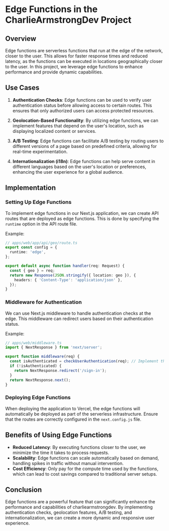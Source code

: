 # Edge Functions in the CharlieArmstrongDev Project

## Overview
Edge functions are serverless functions that run at the edge of the network, closer to the user. This allows for faster response times and reduced latency, as the functions can be executed in locations geographically closer to the user. In this project, we leverage edge functions to enhance performance and provide dynamic capabilities.

## Use Cases
1. **Authentication Checks**: Edge functions can be used to verify user authentication status before allowing access to certain routes. This ensures that only authorized users can access protected resources.
   
2. **Geolocation-Based Functionality**: By utilizing edge functions, we can implement features that depend on the user's location, such as displaying localized content or services.

3. **A/B Testing**: Edge functions can facilitate A/B testing by routing users to different versions of a page based on predefined criteria, allowing for real-time experimentation.

4. **Internationalization (i18n)**: Edge functions can help serve content in different languages based on the user's location or preferences, enhancing the user experience for a global audience.

## Implementation
### Setting Up Edge Functions
To implement edge functions in our Next.js application, we can create API routes that are deployed as edge functions. This is done by specifying the `runtime` option in the API route file.

Example:
```typescript
// apps/web/app/api/geo/route.ts
export const config = {
  runtime: 'edge',
};

export default async function handler(req: Request) {
  const { geo } = req;
  return new Response(JSON.stringify({ location: geo }), {
    headers: { 'Content-Type': 'application/json' },
  });
}
```

### Middleware for Authentication
We can use Next.js middleware to handle authentication checks at the edge. This middleware can redirect users based on their authentication status.

Example:
```typescript
// apps/web/middleware.ts
import { NextResponse } from 'next/server';

export function middleware(req) {
  const isAuthenticated = checkUserAuthentication(req); // Implement this function
  if (!isAuthenticated) {
    return NextResponse.redirect('/sign-in');
  }
  return NextResponse.next();
}
```

### Deploying Edge Functions
When deploying the application to Vercel, the edge functions will automatically be deployed as part of the serverless infrastructure. Ensure that the routes are correctly configured in the `next.config.js` file.

## Benefits of Using Edge Functions
- **Reduced Latency**: By executing functions closer to the user, we minimize the time it takes to process requests.
- **Scalability**: Edge functions can scale automatically based on demand, handling spikes in traffic without manual intervention.
- **Cost Efficiency**: Only pay for the compute time used by the functions, which can lead to cost savings compared to traditional server setups.

## Conclusion
Edge functions are a powerful feature that can significantly enhance the performance and capabilities of charliearmstrongdev. By implementing authentication checks, geolocation features, A/B testing, and internationalization, we can create a more dynamic and responsive user experience.